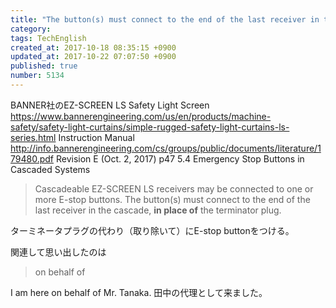 ```yaml
---
title: "The button(s) must connect to the end of the last receiver in the cascade, [in place of] the terminator plug.  | on behalf of 人"
category: 
tags: TechEnglish
created_at: 2017-10-18 08:35:15 +0900
updated_at: 2017-10-22 07:07:50 +0900
published: true
number: 5134
---
```


BANNER社のEZ-SCREEN LS Safety Light Screen
https://www.bannerengineering.com/us/en/products/machine-safety/safety-light-curtains/simple-rugged-safety-light-curtains-ls-series.html
Instruction Manual
http://info.bannerengineering.com/cs/groups/public/documents/literature/179480.pdf
Revision E (Oct. 2, 2017)
p47
5.4 Emergency Stop Buttons in Cascaded Systems

> Cascadeable EZ-SCREEN LS receivers may be connected to one or more E-stop buttons. The button(s) must connect to the end of the last receiver in the cascade, **in place of** the terminator plug. 

ターミネータプラグの代わり（取り除いて）にE-stop buttonをつける。

関連して思い出したのは
> on behalf of

I am here on behalf of Mr. Tanaka.
田中の代理として来ました。




